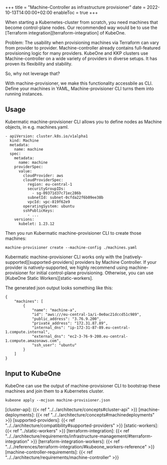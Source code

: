 +++
title = "Machine-Controller as infrastructure provisioner"
date = 2022-10-13T14:00:00+02:00
enableToc = true
+++

When starting a Kubernetes-cluster from scratch, you need machines that become control-plane nodes. 
Our recommended way would be to use the [Terraform integration][terraform-integration] of KubeOne. 

Problem: The usability when provisioning machines via Terraform can vary from provider to provider.
Machine-controller already contains full-featured provisioning logic for many providers. KubeOne and KKP clusters use Machine-controller on a wide variety of providers in diverse setups. It has proven its flexibility and stability.

So, why not leverage that? 

With machine-provisioner, we make this functionality accessbile as CLI. Define your machines in YAML, Machine-provisioner CLI turns them into running instances. 

## Usage

Kubermatic machine-provisioner CLI allows you to define nodes as Machine objects, in e.g. machines.yaml.

```
- apiVersion: cluster.k8s.io/v1alpha1
  kind: Machine
  metadata:
    name: machine
  spec:
    metadata:
      name: machine
    providerSpec:
      value:
        cloudProvider: aws
        cloudProviderSpec:
          region: eu-central-1
          securityGroupIDs:
            - sg-09371d37c71ec286b
          subnetId: subnet-0cfda22f6b09ee38b
          vpcId: vpc-819f62e9
        operatingSystem: ubuntu
        sshPublicKeys:
          - ...
    versions:
      kubelet: 1.23.12
```

Then you run Kubermatic machine-provisioner CLI to create those machines:

```
machine-provisioner create --machine-config ./machines.yaml
```

Kubermatic machine-provisioner CLI works only with the 
[natively-supported][supported-providers] providers by Machine Controller. If your provider is
natively-supported, we highly recommend using machine-provisioner for initial control-plane provisioning. Otherwise, you can use [KubeOne Static Workers][static-workers].

The generated json output looks something like this:

```
{
	"machines": [
		{
			"name": "machine-a",
			"id": "aws:///eu-central-1a/i-0e0ac21dccd51c989",
			"public_address": "3.76.9.200",
			"private_address": "172.31.87.89",
			"internal_dns": "ip-172-31-87-89.eu-central-1.compute.internal",
			"external_dns": "ec2-3-76-9-200.eu-central-1.compute.amazonaws.com",
            "ssh_user": "ubuntu"
		}
	]
}
```

## Input to KubeOne

KubeOne can use the output of machine-provisioner CLI to bootstrap these machines and join them to a Kubernetes cluster. 

```
kubeone apply --mcjson machine-provisioner.json
```

[machine-controller]: https://github.com/kubermatic/machine-controller
[cluster-api]: {{< ref "../../architecture/concepts#cluster-api" >}}
[machine-deployments]: {{< ref "../../architecture/concepts#machinedeployments" >}}
[supported-providers]: {{< ref "../../architecture/compatibility#supported-providers" >}}
[static-workers]: {{< ref "../static-workers" >}}
[terraform-integration]: {{< ref "../../architecture/requirements/infrastructure-management/#terraform-integration" >}}
[terraform-integration-workers]: {{< ref "../../references/terraform-integration/#kubeone_workers-reference" >}}
[machine-controller-requirements]: {{< ref "../../architecture/requirements/machine-controller" >}}
